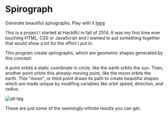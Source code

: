 # Spirograph
Generate beautiful spirographs. Play with it [here](http://sypherio.github.io/spirograph/)

This is a project I started at HackRU in fall of 2014. It was my first time ever touching HTML, CSS or JavaScript and I wanted to put something together that would show a lot for the effort I put in.

This program create spirographs, which are geometric shapes generated by this concept:

A point orbits a static coordinate in circle, like the earth orbits the sun. 
Then, another point orbits this already-moving point, like the moon orbits the earth. 
This "moon", or third point draws its path to create beautiful shapes which are made 
unique by modifing variables like orbit speed, direction, and radius.

![alt tag](http://i.imgur.com/QLe9wVL.png)

These are just some of the seemingly-infinite results you can get.
